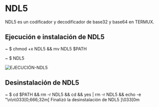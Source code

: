 # NDL5
NDL5 es un codificador y decodificador de base32 y base64 en TERMUX.

<h2>Ejecución e instalación de NDL5</h2>
<p>~ $ chmod +x NDL5 && mv NDL5 $PATH</p>
<p>~ $ NDL5</p>
<img src="https://i.imgur.com/z6yP7dX.jpeg" alt="EJECUCIÓN-NDL5">
<h2>Desinstalación de NDL5</h2>
<p>~ $ cd $PATH && rm -r NDL5 && cd && yes | rm -r NDL5 && echo -e "\n\n\033[0;666;32m[ Finalizó la desinstalación de NDL5 ]\033[0m</p>

